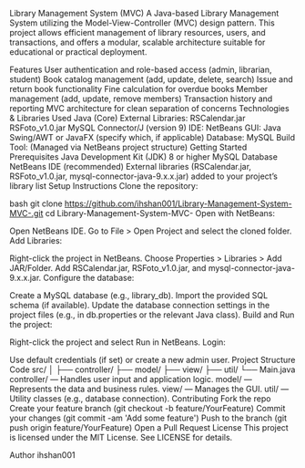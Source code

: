 Library Management System (MVC)
A Java-based Library Management System utilizing the Model-View-Controller (MVC) design pattern. This project allows efficient management of library resources, users, and transactions, and offers a modular, scalable architecture suitable for educational or practical deployment.

Features
User authentication and role-based access (admin, librarian, student)
Book catalog management (add, update, delete, search)
Issue and return book functionality
Fine calculation for overdue books
Member management (add, update, remove members)
Transaction history and reporting
MVC architecture for clean separation of concerns
Technologies & Libraries Used
Java (Core)
External Libraries:
RSCalendar.jar
RSFoto_v1.0.jar
MySQL Connector/J (version 9)
IDE: NetBeans
GUI: Java Swing/AWT or JavaFX (specify which, if applicable)
Database: MySQL
Build Tool: (Managed via NetBeans project structure)
Getting Started
Prerequisites
Java Development Kit (JDK) 8 or higher
MySQL Database
NetBeans IDE (recommended)
External libraries (RSCalendar.jar, RSFoto_v1.0.jar, mysql-connector-java-9.x.x.jar) added to your project’s library list
Setup Instructions
Clone the repository:

bash
git clone https://github.com/ihshan001/Library-Management-System-MVC-.git
cd Library-Management-System-MVC-
Open with NetBeans:

Open NetBeans IDE.
Go to File > Open Project and select the cloned folder.
Add Libraries:

Right-click the project in NetBeans.
Choose Properties > Libraries > Add JAR/Folder.
Add RSCalendar.jar, RSFoto_v1.0.jar, and mysql-connector-java-9.x.x.jar.
Configure the database:

Create a MySQL database (e.g., library_db).
Import the provided SQL schema (if available).
Update the database connection settings in the project files (e.g., in db.properties or the relevant Java class).
Build and Run the project:

Right-click the project and select Run in NetBeans.
Login:

Use default credentials (if set) or create a new admin user.
Project Structure
Code
src/
│
├── controller/
├── model/
├── view/
├── util/
└── Main.java
controller/ — Handles user input and application logic.
model/ — Represents the data and business rules.
view/ — Manages the GUI.
util/ — Utility classes (e.g., database connection).
Contributing
Fork the repo
Create your feature branch (git checkout -b feature/YourFeature)
Commit your changes (git commit -am 'Add some feature')
Push to the branch (git push origin feature/YourFeature)
Open a Pull Request
License
This project is licensed under the MIT License. See LICENSE for details.

Author
ihshan001
